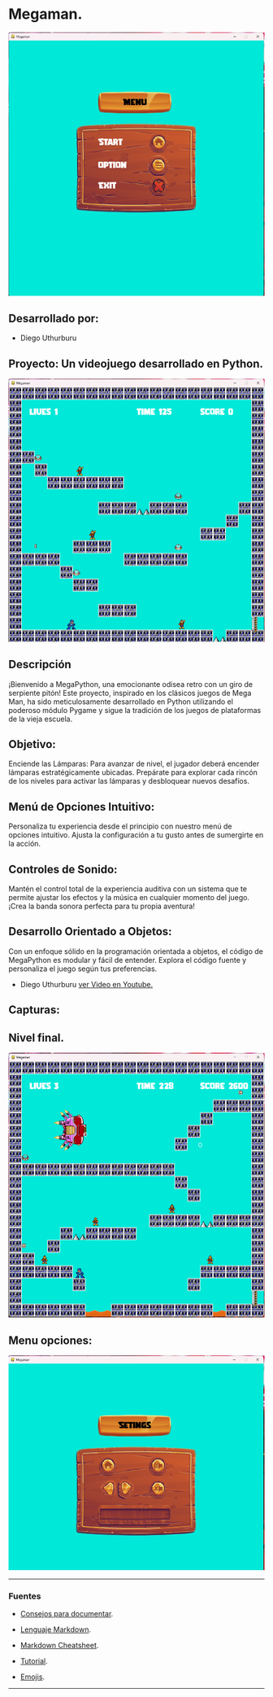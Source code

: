# Megaman.

![Megaman](Capturas/inicio.png)


## Desarrollado por: 
- Diego Uthurburu


## Proyecto: Un videojuego desarrollado en Python.
![Megaman](Capturas/Nivel_uno.png)


## Descripción
¡Bienvenido a MegaPython, una emocionante odisea retro con un giro de serpiente pitón! Este proyecto, inspirado en los clásicos juegos de Mega Man, ha sido meticulosamente desarrollado en Python utilizando el poderoso módulo Pygame y sigue la tradición de los juegos de plataformas de la vieja escuela.


## Objetivo: 
Enciende las Lámparas: Para avanzar de nivel, el jugador deberá encender lámparas estratégicamente ubicadas. Prepárate para explorar cada rincón de los niveles para activar las lámparas y desbloquear nuevos desafíos.

## Menú de Opciones Intuitivo: 
Personaliza tu experiencia desde el principio con nuestro menú de opciones intuitivo. Ajusta la configuración a tu gusto antes de sumergirte en la acción.

## Controles de Sonido: 
Mantén el control total de la experiencia auditiva con un sistema que te permite ajustar los efectos y la música en cualquier momento del juego. ¡Crea la banda sonora perfecta para tu propia aventura!

## Desarrollo Orientado a Objetos:
 Con un enfoque sólido en la programación orientada a objetos, el código de MegaPython es modular y fácil de entender. Explora el código fuente y personaliza el juego según tus preferencias.



- Diego Uthurburu [ver Video en Youtube.](https://youtu.be/IoHzpeddSiM)

## Capturas:

## Nivel final.
![Megaman](Capturas/Nivel_tres.png)

## Menu opciones:
![Megaman](Capturas/menu.png)

---
### Fuentes
- [Consejos para documentar](https://www.sohamkamani.com/how-to-write-good-documentation/#architecture-documentation).

- [Lenguaje Markdown](https://markdown.es/sintaxis-markdown/#linkauto).

- [Markdown Cheatsheet](https://github.com/adam-p/markdown-here/wiki/Markdown-Cheatsheet).

- [Tutorial](https://www.youtube.com/watch?v=oxaH9CFpeEE).

- [Emojis](https://gist.github.com/rxaviers/7360908).

---
